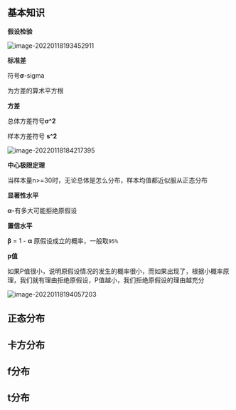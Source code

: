 ## 基本知识



**假设检验**

![image-20220118193452911](https://github.com/Chikie920/Mark/tree/main/Sources/images_math/image-20220118193452911.png)



**标准差**

符号**σ**-sigma

为方差的算术平方根



**方差**

总体方差符号**σ^2**

样本方差符号 **s^2**

![image-20220118184217395](https://github.com/Chikie920/Mark/tree/main/Sources/images_math/image-20220118184217395.png)





**中心极限定理**

当样本量n>=30时，无论总体是怎么分布，样本均值都近似服从正态分布



**显著性水平**

**α**-有多大可能拒绝原假设



**置信水平**

**β** = 1 - **α** 原假设成立的概率，一般取`95%`



**p值**

如果P值很小，说明原假设情况的发生的概率很小，而如果出现了，根据小概率原理，我们就有理由拒绝原假设，P值越小，我们拒绝原假设的理由越充分

![image-20220118194057203](https://github.com/Chikie920/Mark/tree/main/Sources/images_math/image-20220118194057203.png)



## 正态分布









## 卡方分布









## f分布









## t分布